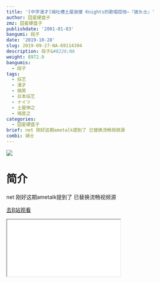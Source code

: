 ```yaml
---
title: '[中字漫才]塙吐槽土屋装傻 Knights的歌唱捏他—『披头士』'
author: 囧星硬盘子
zmz: 囧星硬盘子
publishdate: '2001-01-03'
bangumi: 段子
date: '2019-10-28'
slug: 2019-09-27-NA-69114394
description: 段子&#8226;NA
weight: 8972.0
bangumis:
  - 段子
tags:
  - 综艺
  - 漫才
  - 搞笑
  - 日本综艺
  - ナイツ
  - 土屋伸之
  - 塙宣之
categories:
  - 囧星硬盘子
brief: net 刚好这期ametalk提到了 已替换流畅视频源
combi: 骑士
---
```

![](https://raw.githubusercontent.com/tcgriffith/owaraisite/master/static/tmpimg/5e161b1bdf96beeb3dba533ec18e1b71ecd872d2.jpg.480.jpg)
# 简介  
net
刚好这期ametalk提到了  已替换流畅视频源  

[去B站观看](https://www.bilibili.com/video/av69114394/)
<div class ="resp-container"><iframe class="testiframe" src="//player.bilibili.com/player.html?aid=69114394"", scrolling="no", allowfullscreen="true" > </iframe></div> 
